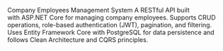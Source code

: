 Company Employees Management System
A RESTful API built with ASP.NET Core for managing company employees. Supports CRUD operations, role-based authentication (JWT), pagination, and filtering. Uses Entity Framework Core with PostgreSQL for data persistence and follows Clean Architecture and CQRS principles.
